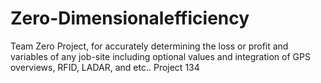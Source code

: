 # Zero-Dimensionalefficiency
Team Zero Project, for accurately determining the loss or profit and variables of any job-site including optional values and integration of GPS overviews, RFID, LADAR, and etc.. Project 134
